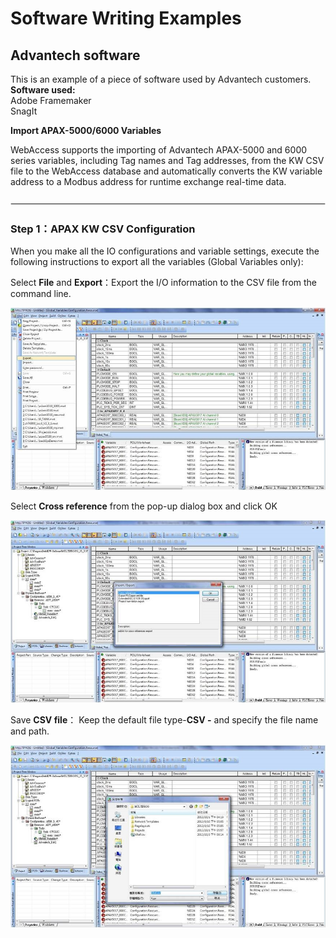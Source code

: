 # Software Writing Examples



###

## Advantech software

This is an example of a piece of software used by Advantech customers.\
**Software used:**\
Adobe Framemaker\
SnagIt

**Import APAX-5000/6000 Variables**

WebAccess supports the importing of Advantech APAX-5000 and 6000 series variables, including Tag names and Tag addresses, from the KW CSV file to the WebAccess database and automatically converts the KW variable address to a Modbus address for runtime exchange real-time data.

![](.gitbook/assets/0.png)

### Step 1：APAX KW CSV Configuration

When you make all the IO configurations and variable settings, execute the following instructions to export all the variables (Global Variables only):

Select **File** and **Export**：Export the I/O information to the CSV file from the command line.

![Figure 19.4.1：KW page](.gitbook/assets/1.jpeg)



Select **Cross reference** from the pop-up dialog box and click OK

![Figure 19.4.2：KW page－Select Cross reference](.gitbook/assets/2.jpeg)



Save **CSV file**： Keep the default file type-**CSV -** and specify the file name and path.

![Figure 19.4.2：KW page — Save CSV file](.gitbook/assets/3.jpeg)

